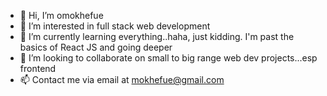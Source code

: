 - 👋 Hi, I’m omokhefue
- 👀 I’m interested in full stack web development
- 🌱 I’m currently learning everything..haha, just kidding. I'm past the basics of React JS and going deeper 
- 💞️ I’m looking to collaborate on small to big range web dev projects...esp frontend
- 📫 Contact me via email at mokhefue@gmail.com


